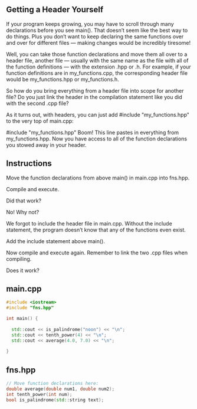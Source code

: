## Getting a Header Yourself

If your program keeps growing, you may have to scroll through many declarations before you see main(). That doesn’t seem like the best way to do things. Plus you don’t want to keep declaring the same functions over and over for different files — making changes would be incredibly tiresome!

Well, you can take those function declarations and move them all over to a header file, another file — usually with the same name as the file with all of the function definitions — with the extension .hpp or .h. For example, if your function definitions are in my_functions.cpp, the corresponding header file would be my_functions.hpp or my_functions.h.

So how do you bring everything from a header file into scope for another file? Do you just link the header in the compilation statement like you did with the second .cpp file?

As it turns out, with headers, you can just add #include "my_functions.hpp" to the very top of main.cpp:

#include "my_functions.hpp"
Boom! This line pastes in everything from my_functions.hpp. Now you have access to all of the function declarations you stowed away in your header.

## Instructions

Move the function declarations from above main() in main.cpp into fns.hpp.

Compile and execute.

Did that work?

No! Why not?

We forgot to include the header file in main.cpp. Without the include statement, the program doesn’t know that any of the functions even exist.

Add the include statement above main().

Now compile and execute again. Remember to link the two .cpp files when compiling.

Does it work?

## main.cpp
```c++
#include <iostream>
#include "fns.hpp"

int main() {
  
  std::cout << is_palindrome("noon") << "\n";
  std::cout << tenth_power(4) << "\n";
  std::cout << average(4.0, 7.0) << "\n";
  
}
```

## fns.hpp
```c++
// Move function declarations here:
double average(double num1, double num2);
int tenth_power(int num);
bool is_palindrome(std::string text);

```
